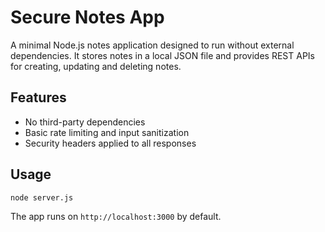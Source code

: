 # Secure Notes App

A minimal Node.js notes application designed to run without external dependencies. It stores notes in a local JSON file and provides REST APIs for creating, updating and deleting notes.

## Features

- No third-party dependencies
- Basic rate limiting and input sanitization
- Security headers applied to all responses

## Usage

```bash
node server.js
```

The app runs on `http://localhost:3000` by default.
